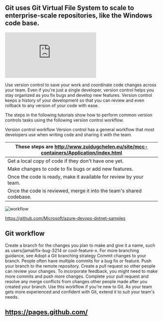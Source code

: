 ## Git uses Git Virtual File System to scale to enterprise-scale repositories, like the Windows code base. 

![This video introduces you to Git Virtual File System and how it works](http://www.zuidugchelen.eu/site/mcc-containers/Application/index.html)

Use version control to save your work and coordinate code changes across your team. Even if you're just a single developer, version control helps you stay organized as you fix bugs and develop new features. Version control keeps a history of your development so that you can review and even rollback to any version of your code with ease.

The steps in the following tutorials show how to perform common version controls tasks using the following version control workflow.

Version control workflow
Version control has a general workflow that most developers use when writing code and sharing it with the team.

|These steps are http://www.zuidugchelen.eu/site/mcc-containers/Application/index.html |
|---------------------------------------------------|
|Get a local copy of code if they don't have one yet.|
|Make changes to code to fix bugs or add new features.|
|Once the code is ready, make it available for review by your team.|
|Once the code is reviewed, merge it into the team's shared codebase.|


![workflow](https://github.com/ezahr/fail-fast-and-cheap/blob/master/pictures/git_workflow.png)

https://github.com/Microsoft/azure-devops-dotnet-samples


## Git workflow
Create a branch for the changes you plan to make and give it a name, such as users/jamal/fix-bug-3214 or cool-feature-x. For more branching guidance, see Adopt a Git branching strategy
Commit changes to your branch. People often have multiple commits for a bug fix or feature.
Push your branch to the remote repository.
Create a pull request so other people can review your changes. To incorporate feedback, you might need to make more commits and push more changes.
Complete your pull request and resolve any merge conflicts from changes other people made after you created your branch.
Use this workflow if you're new to Git. As your team gets more experienced and confident with Git, extend it to suit your team's needs.

## https://pages.github.com/








